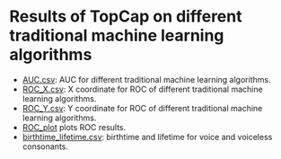 # Results of TopCap on different traditional machine learning algorithms
- [AUC.csv](https://github.com/AnnFeng233/TDA_Consonant_Recognition/blob/main/supplements/results/AUC.csv): AUC for different traditional machine learning algorithms.
- [ROC_X.csv](https://github.com/AnnFeng233/TDA_Consonant_Recognition/blob/main/supplements/results/ROC_X.csv): X coordinate for ROC of different traditional machine learning algorithms.
- [ROC_Y.csv](https://github.com/AnnFeng233/TDA_Consonant_Recognition/blob/main/supplements/results/ROC_Y.csv): Y coordinate for ROC of different traditional machine learning algorithms.
- [ROC_plot](https://github.com/AnnFeng233/TDA_Consonant_Recognition/blob/main/supplements/results/ROC_plot.ipynb) plots ROC results.
- [birthtime_lifetime.csv](https://github.com/AnnFeng233/TDA_Consonant_Recognition/blob/main/supplements/results/birthtime_lifetime.csv): birthtime and lifetime for voice and voiceless consonants.
